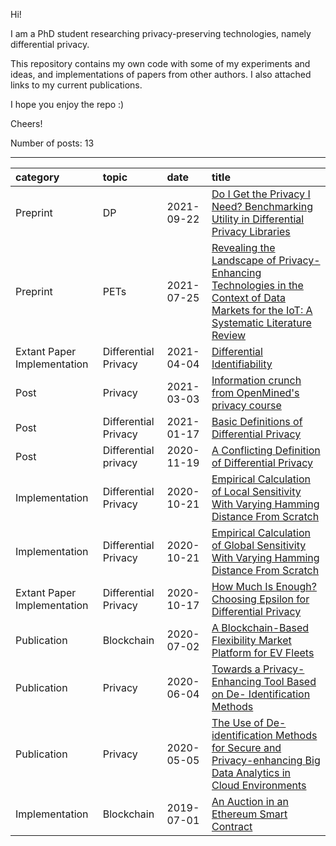 Hi!

I am a PhD student researching privacy-preserving technologies, namely differential privacy.

This repository contains my own code with some of my experiments and ideas, and implementations of papers from other authors. I also attached links to my current publications. 

I hope you enjoy the repo :) 

Cheers!

Number of posts: 13

---

| category | topic | date | title |
|:-------|:-----|:-----|:------|
|Preprint| DP | 2021-09-22 | [Do I Get the Privacy I Need? Benchmarking Utility in Differential Privacy Libraries](https://arxiv.org/abs/2109.10789)|
|Preprint| PETs | 2021-07-25 | [Revealing the Landscape of Privacy-Enhancing Technologies in the Context of Data Markets for the IoT: A Systematic Literature Review](https://arxiv.org/abs/2107.11905)|
|Extant Paper Implementation| Differential Privacy |2021-04-04|[Differential Identifiability](https://github.com/gonzalo-munillag/Blog/tree/main/Extant_Papers_Implementations/Differential_Identifiability) |
|Post| Privacy |2021-03-03|[Information crunch from OpenMined's privacy course](https://github.com/gonzalo-munillag/Private_AI_OpenMined/blob/main/Our_Privacy_Opportunity/5_Highlights.md) |
|Post|Differential Privacy|2021-01-17|[Basic Definitions of Differential Privacy](https://github.com/gonzalo-munillag/Blog/blob/main/Posts/Basic_Definitions_of_Differential_Privacy.pdf)|
|Post|Differential privacy|2020-11-19| [A Conflicting Definition of Differential Privacy](https://github.com/gonzalo-munillag/Blog/blob/main/Posts/A_conflicting_defintion_of_DP.md)  
|Implementation|Differential Privacy|2020-10-21| [Empirical Calculation of Local Sensitivity With Varying Hamming Distance From Scratch](https://github.com/gonzalo-munillag/Blog/tree/main/My_implementations/Local_sensitivity)  
|Implementation|Differential Privacy|2020-10-21| [Empirical Calculation of Global Sensitivity With Varying Hamming Distance From Scratch](https://github.com/gonzalo-munillag/Blog/tree/main/My_implementations/Global_sensitivity)  
| Extant Paper Implementation | Differential Privacy |2020-10-17 | [How Much Is Enough? Choosing Epsilon for Differential Privacy](https://github.com/gonzalo-munillag/Differential_Privacy/tree/main/Extant_Papers_Implementations/A_method_to_choose_epsilon)  
| Publication | Blockchain | 2020-07-02| [A Blockchain-Based Flexibility Market Platform for EV Fleets](https://ieeexplore.ieee.org/document/9131332/metrics#metrics)  
| Publication | Privacy | 2020-06-04 | [Towards a Privacy-Enhancing Tool Based on De- Identification Methods](https://aisel.aisnet.org/pacis2020/157/)
| Publication | Privacy | 2020-05-05 | [The Use of De-identification Methods for Secure and Privacy-enhancing Big Data Analytics in Cloud Environments](https://www.scitepress.org/PublicationsDetail.aspx?ID=Fo6z4LhPuHA=&t=1)  
|Implementation| Blockchain| 2019-07-01| [An Auction in an Ethereum Smart Contract](https://github.com/gonzalo-munillag/Blog/tree/main/My_implementations/Auction_Ethereum_Smart_Contract)  






